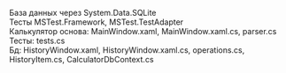 База данных через System.Data.SQLite  
Тесты MSTest.Framework, MSTest.TestAdapter  
Калькулятор основа: MainWindow.xaml, MainWindow.xaml.cs, parser.cs  
Тесты: tests.cs  
Бд: HistoryWindow.xaml, HistoryWindow.xaml.cs, operations.cs, HistoryItem.cs, CalculatorDbContext.cs  
